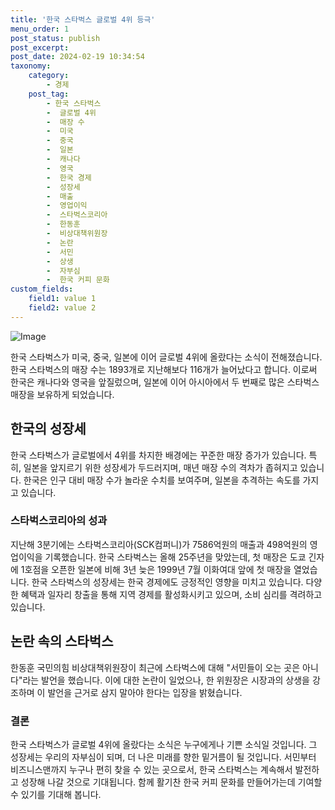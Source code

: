 ```yaml
---
title: '한국 스타벅스 글로벌 4위 등극'
menu_order: 1
post_status: publish
post_excerpt: 
post_date: 2024-02-19 10:34:54
taxonomy:
    category:
        - 경제
    post_tag:
        - 한국 스타벅스
        -  글로벌 4위
        -  매장 수
        -  미국
        -  중국
        -  일본
        -  캐나다
        -  영국
        -  한국 경제
        -  성장세
        -  매출
        -  영업이익
        -  스타벅스코리아
        -  한동훈
        -  비상대책위원장
        -  논란
        -  서민
        -  상생
        -  자부심
        -  한국 커피 문화
custom_fields:
    field1: value 1
    field2: value 2
---
```


![Image](https://imgnews.pstatic.net/image/031/2024/02/12/0000811987_001_20240212151101099.jpg?type=w647)

한국 스타벅스가 미국, 중국, 일본에 이어 글로벌 4위에 올랐다는 소식이 전해졌습니다. 한국 스타벅스의 매장 수는 1893개로 지난해보다 116개가 늘어났다고 합니다. 이로써 한국은 캐나다와 영국을 앞질렀으며, 일본에 이어 아시아에서 두 번째로 많은 스타벅스 매장을 보유하게 되었습니다.
## 한국의 성장세
한국 스타벅스가 글로벌에서 4위를 차지한 배경에는 꾸준한 매장 증가가 있습니다. 특히, 일본을 앞지르기 위한 성장세가 두드러지며, 매년 매장 수의 격차가 좁혀지고 있습니다. 한국은 인구 대비 매장 수가 놀라운 수치를 보여주며, 일본을 추격하는 속도를 가지고 있습니다.
### 스타벅스코리아의 성과
지난해 3분기에는 스타벅스코리아(SCK컴퍼니)가 7586억원의 매출과 498억원의 영업이익을 기록했습니다. 한국 스타벅스는 올해 25주년을 맞았는데, 첫 매장은 도쿄 긴자에 1호점을 오픈한 일본에 비해 3년 늦은 1999년 7월 이화여대 앞에 첫 매장을 열었습니다.
한국 스타벅스의 성장세는 한국 경제에도 긍정적인 영향을 미치고 있습니다. 다양한 혜택과 일자리 창출을 통해 지역 경제를 활성화시키고 있으며, 소비 심리를 격려하고 있습니다.
## 논란 속의 스타벅스
한동훈 국민의힘 비상대책위원장이 최근에 스타벅스에 대해 "서민들이 오는 곳은 아니다"라는 발언을 했습니다. 이에 대한 논란이 일었으나, 한 위원장은 시장과의 상생을 강조하며 이 발언을 근거로 삼지 말아야 한다는 입장을 밝혔습니다.
### 결론
한국 스타벅스가 글로벌 4위에 올랐다는 소식은 누구에게나 기쁜 소식일 것입니다. 그 성장세는 우리의 자부심이 되며, 더 나은 미래를 향한 밑거름이 될 것입니다. 서민부터 비즈니스맨까지 누구나 편히 찾을 수 있는 곳으로서, 한국 스타벅스는 계속해서 발전하고 성장해 나갈 것으로 기대됩니다. 함께 활기찬 한국 커피 문화를 만들어가는데 기여할 수 있기를 기대해 봅니다.
